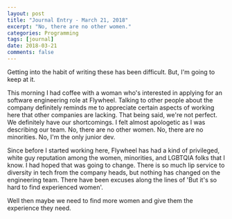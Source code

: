```yaml
---
layout: post
title: "Journal Entry - March 21, 2018"
excerpt: "No, there are no other women."
categories: Programming
tags: [journal]
date: 2018-03-21
comments: false
---
```


Getting into the habit of writing these has been difficult. But, I'm going to keep at it. 

This morning I had coffee with a woman who's interested in applying for an software engineering role at Flywheel. Talking to other people about the company definitely reminds me to appreciate certain aspects of working here that other companies are lacking. That being said, we're not perfect. We definitely have our shortcomings. I felt almost apologetic as I was describing our team. No, there are no other women. No, there are no minorities. No, I'm the only junior dev. 

Since before I started working here, Flywheel has had a kind of privileged, white guy reputation among the women, minorities, and LGBTQIA folks that I know. I had hoped that was going to change. There is so much lip service to diversity in tech from the company heads, but nothing has changed on the engineering team. There have been excuses along the lines of 'But it's so hard to find experienced women'. 

Well then maybe we need to find more women and give them the experience they need.